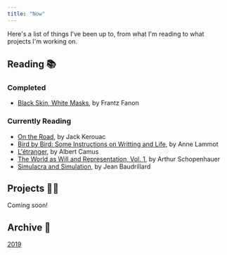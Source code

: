 ```yaml
---
title: "Now"
---
```


Here's a list of things I've been up to, from what I'm reading to what projects I'm working on.

## Reading 📚

### Completed

* [Black Skin, White Masks](https://www.amazon.com/dp/0802143008/ref=cm_sw_r_tw_dp_U_x_yTMiEbYZKRN3S), by Frantz Fanon

### Currently Reading

* [On the Road](https://www.amazon.com/dp/0140283293/ref=cm_sw_r_tw_dp_U_x_juNPDb1ZD87NP), by Jack Kerouac
* [Bird by Bird: Some Instructions on Writting and Life](https://www.amazon.com/dp/0385480016/ref=cm_sw_r_tw_dp_U_x_xFUAEb8V80ETA), by Anne Lammot
* [L'étranger](https://www.amazon.com/dp/2070360024/ref=cm_sw_r_tw_dp_U_x_mEUAEbVX3RZ34), by Albert Camus
* [The World as Will and Representation, Vol. 1](https://www.amazon.com/dp/0486217612/ref=cm_sw_r_tw_dp_U_x_rkRpEb0X6ZF4V), by Arthur Schopenhauer
* [Simulacra and Simulation](https://www.amazon.com/dp/0472065211/ref=cm_sw_r_tw_dp_U_x_5n7fEbVPD5519), by Jean Baudrillard

## Projects 👨‍💻

Coming soon!

## Archive 💾

[2019](/archive/now_2019)

